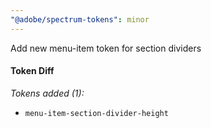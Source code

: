 ```yaml
---
"@adobe/spectrum-tokens": minor
---
```


Add new menu-item token for section dividers

#### Token Diff

_Tokens added (1):_

- `menu-item-section-divider-height`
